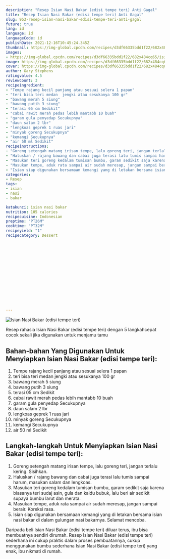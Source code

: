 ```yaml
---
description: "Resep Isian Nasi Bakar (edisi tempe teri) Anti Gagal"
title: "Resep Isian Nasi Bakar (edisi tempe teri) Anti Gagal"
slug: 953-resep-isian-nasi-bakar-edisi-tempe-teri-anti-gagal
future: true
lang: id
language: id
languageCode: id
publishDate: 2021-12-16T10:45:24.345Z 
thumbnail: https://img-global.cpcdn.com/recipes/d3df66335bdd1f22/682x484cq65/isian-nasi-bakar-edisi-tempe-teri-foto-resep-utama.webp
images:
- https://img-global.cpcdn.com/recipes/d3df66335bdd1f22/682x484cq65/isian-nasi-bakar-edisi-tempe-teri-foto-resep-utama.webp
image: https://img-global.cpcdn.com/recipes/d3df66335bdd1f22/682x484cq65/isian-nasi-bakar-edisi-tempe-teri-foto-resep-utama.webp
cover: https://img-global.cpcdn.com/recipes/d3df66335bdd1f22/682x484cq65/isian-nasi-bakar-edisi-tempe-teri-foto-resep-utama.webp
author: Gary Stephens
ratingvalue: 4.5
reviewcount: 3
recipeingredient:
- "Tempe rajang kecil panjang atau sesuai selera 1 papan"
- "teri bisa teri medan  jengki atau sesukanya 100 gr"
- "bawang merah 5 siung"
- "bawang putih 3 siung"
- "terasi 05 cm Sedikit"
- "cabai rawit merah pedas lebih mantabb 10 buah"
- "garam gula penyedap Secukupnya"
- "daun salam 2 lbr"
- "lengkoas geprek 1 ruas jari"
- "minyak goreng Secukupnya"
- "kemangi Secukupnya"
- "air 50 ml Sedikit"
recipeinstructions:
- "Goreng setengah matang irisan tempe, lalu goreng teri, jangan terlalu kering. Sisihkan."
- "Haluskan / rajang bawang dan cabai juga terasi lalu tumis sampai harum, masukan salam dan lengkoas."
- "Masukan teri goreng kedalam tumisan bumbu, garam sedikit saja karena biasanya teri sudaj asin, gula dan kaldu bubuk, lalu beri air sedikit supaya bumbu larut dan merata."
- "Masukan tempe, aduk rata sampai air sudah meresap, jangan sampai berair. Koreksi rasa."
- "Isian siap digunakan bersamaan kemangi yang di letakan bersama isian nasi bakar di dalam gulungan nasi bakarnya. Selamat mencoba."
categories:
- Resep
tags:
- isian
- nasi
- bakar

katakunci: isian nasi bakar 
nutrition: 105 calories
recipecuisine: Indonesian
preptime: "PT26M"
cooktime: "PT32M"
recipeyield: "1"
recipecategory: Dessert


     
    
    
    
    
    
    
    
    
    
    
      
    
---
```



![Isian Nasi Bakar (edisi tempe teri)](https://img-global.cpcdn.com/recipes/d3df66335bdd1f22/682x484cq65/isian-nasi-bakar-edisi-tempe-teri-foto-resep-utama.webp)

Resep rahasia Isian Nasi Bakar (edisi tempe teri)    dengan 5 langkahcepat cocok sekali jika digunakan untuk menjamu tamu

<!--inarticleads1-->

## Bahan-bahan Yang Digunakan Untuk Menyiapkan Isian Nasi Bakar (edisi tempe teri):

1. Tempe rajang kecil panjang atau sesuai selera 1 papan
1. teri bisa teri medan  jengki atau sesukanya 100 gr
1. bawang merah 5 siung
1. bawang putih 3 siung
1. terasi 05 cm Sedikit
1. cabai rawit merah pedas lebih mantabb 10 buah
1. garam gula penyedap Secukupnya
1. daun salam 2 lbr
1. lengkoas geprek 1 ruas jari
1. minyak goreng Secukupnya
1. kemangi Secukupnya
1. air 50 ml Sedikit



<!--inarticleads2-->

## Langkah-langkah Untuk Menyiapkan Isian Nasi Bakar (edisi tempe teri):

1. Goreng setengah matang irisan tempe, lalu goreng teri, jangan terlalu kering. Sisihkan.
1. Haluskan / rajang bawang dan cabai juga terasi lalu tumis sampai harum, masukan salam dan lengkoas.
1. Masukan teri goreng kedalam tumisan bumbu, garam sedikit saja karena biasanya teri sudaj asin, gula dan kaldu bubuk, lalu beri air sedikit supaya bumbu larut dan merata.
1. Masukan tempe, aduk rata sampai air sudah meresap, jangan sampai berair. Koreksi rasa.
1. Isian siap digunakan bersamaan kemangi yang di letakan bersama isian nasi bakar di dalam gulungan nasi bakarnya. Selamat mencoba.




Daripada   beli  Isian Nasi Bakar (edisi tempe teri)  diluar terus, ibu  bisa membuatnya sendiri dirumah. Resep  Isian Nasi Bakar (edisi tempe teri)  sederhana ini cukup praktis dalam proses pembuatannya, cukup menggunakan bumbu sederhana  Isian Nasi Bakar (edisi tempe teri)  yang enak, ibu nikmati di rumah.
